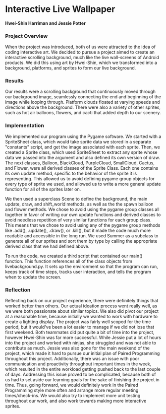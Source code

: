 # Interactive Live Wallpaper
#### Hwei-Shin Harriman and Jessie Potter
### Project Overview
  When the project was introduced, both of us were attracted to the idea of coding interactive art. We decided to pursue a project aimed to create an interactive scrolling background, much like the live wall-screens of Android products. We did this using art by Hwei-Shin, which we transformed into a background, platforms, and sprites to form our live background.

### Results
  Our results were a scrolling background that continuously moved through our background image, seamlessly connecting the end and beginning of the image while looping through. Platform clouds floated at varying speeds and directions above the background. There were also a variety of other sprites, such as hot air balloons, flowers, and cacti that added depth to our scenery.

### Implementation
  We implemented our program using the Pygame software. We started with a SpriteSheet class, which would take sprite data we stored in a separate "constants" script, and get the image associated with each sprite. Then, we created a Sprite class, which used SpriteSheet to extract any sprite whose data we passed into the argument and also defined its own version of draw. The next classes, Balloon, BlackCloud, PurpleCloud, SmallCloud, Cactus, and Flower, were all derived classes of the Sprite Class. Each one contains its own update method, specific to the behavior of the sprite it is representing. This allowed us to avoid defining pygame group objects for every type of sprite we used, and allowed us to write a more general update function for all of the sprites later on.

  We then used a superclass Scene to define the background, the main update, draw, and shift_world methods, as well as the the spawn balloon and flower methods. We chose to avoid using the pygame group classes all together in favor of writing our own update functions and derived classes to avoid needless repetition of very similar functions for each group class. This means that we chose to avoid using any of the pygame group methods like .add(), .update(), .draw(), or .kill(), but it made the code much more readable and accessible in the long run. We used Summer as a subclass to generate all of our sprites and sort them by type by calling the appropriate derived class that we had defined above.

  To run the code, we created a third script that contained our main() function. This function references all of the class objects from livebackground.py. It sets up the environment so that the program can run, keeps track of time steps, tracks user interaction, and tells the program when to update the screen.

### Reflection
  Reflecting back on our project experience, there were definitely things that worked better than others. Our actual ideation process went really well, as we were both passionate about similar topics. We also did pivot our project at a reasonable time, because initially we wanted to work with hardware to create a lighting display. The project was fairly well scoped for the time period, but it would've been a lot easier to manage if we did not lose that first weekend. Both teammates did put quite a bit of time into the project, however Hwei-Shin was far more successful. While Jessie put a lot of hours into the project and worked with ninjas, she struggled and was not able to contribute as much. Jessie was also gone for the main weekend of the project, which made it hard to pursue our initial plan of Paired Programming throughout this project. Additionally, there was an issue with poor communication and proactivity throughout important times in the week, which resulted in the entire workload getting pushed back to the last couple of days. Addressing this issue proved to be complicated, because both of us had to set aside our learning goals for the sake of finishing the project in time. Thus, going forward, we would definitely work in the Paired Programming style more often and arrange more regular meeting times/check-ins. We would also try to implement more unit testing throughout our work, and also work towards making more interactive sprites.
